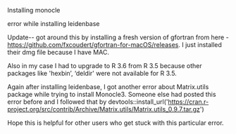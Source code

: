 Installing monocle


error while installing leidenbase

Update-- got around this by installing a fresh version of gfortran from here - https://github.com/fxcoudert/gfortran-for-macOS/releases. I just installed their dmg file because I have MAC.

Also in my case I had to upgrade to R 3.6 from R 3.5 because other packages like 'hexbin’, ‘deldir' were not available for R 3.5.

Again after installing leidenbase, I got another error about Matrix.utils package while trying to install Monocle3. Someone else had posted this error before and I followed that by
devtools::install_url('https://cran.r-project.org/src/contrib/Archive/Matrix.utils/Matrix.utils_0.9.7.tar.gz')

Hope this is helpful for other users who get stuck with this particular error.
